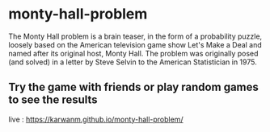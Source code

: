 # monty-hall-problem

The Monty Hall problem is a brain teaser, in the form of a probability puzzle, loosely based on the American television game show Let's Make a Deal and named after its original host, Monty Hall. The problem was originally posed (and solved) in a letter by Steve Selvin to the American Statistician in 1975.

## Try the game with friends or play random games to see the results

live : https://karwanm.github.io/monty-hall-problem/
